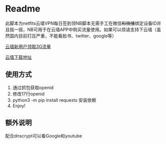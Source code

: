 Readme
====

此脚本为netfits云墙VPN每日签到领NB脚本无需手工在微信<del>和微播</del>绑定设备ID并且摇一摇，NB可用于在云墙APP中购买流量使用。如果可以烦请支持下云墙（虽然国内目前打压严重，不能看脸书、twitter、google等）

[云墙新用户领取3G流量](http://t.cn/RH6hNuW)

[云墙下载地址](http://t.cn/RodYRZC)

使用方式
----

1. 通过抓包获取openid
2. 修改17行openid
3. python3 -m pip install requests 安装依赖
4. Enjoy!


额外说明
----

配合dnscrypt可以看Google和youtube